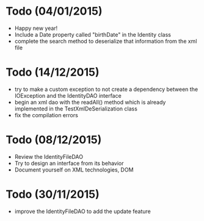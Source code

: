 # Todo (04/01/2015)
- Happy new year!
- Include a Date property called "birthDate" in the Identity class
- complete the search method to deserialize that information from the xml file



# Todo (14/12/2015)
- try to make a custom exception to not create a dependency between the IOException and the IdentityDAO interface 
- begin an xml dao with the readAll() method which is already implemented in the TestXmlDeSerialization class
- fix the compilation errors

# Todo (08/12/2015)
- Review the IdentityFileDAO
- Try to design an interface from its behavior
- Document yourself on XML technologies, DOM

# Todo (30/11/2015)
- improve the IdentityFileDAO to add the update feature

